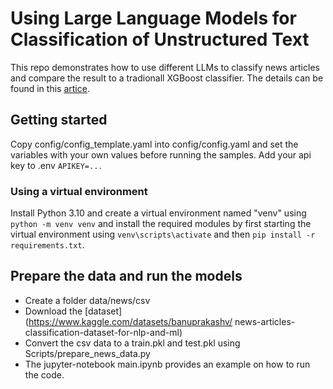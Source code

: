 # Using Large Language Models for Classification of Unstructured Text
This repo demonstrates how to use different LLMs to classify news articles and compare the result to a tradionall XGBoost classifier. The details can be found in this [artice](https://medium.com/).

## Getting started

Copy config/config_template.yaml into config/config.yaml and set the variables with your own values before running the samples.
Add your api key to .env `APIKEY=...`

### Using a virtual environment

Install Python 3.10 and create a virtual environment named "venv" using
`python -m venv venv`
and install the required modules by first starting the virtual environment using
`venv\scripts\activate`
and then
`pip install -r requirements.txt`.

## Prepare the data and run the models
* Create a folder data/news/csv
* Download the [dataset](https://www.kaggle.com/datasets/banuprakashv/
news-articles-classification-dataset-for-nlp-and-ml)
* Convert the csv data to a train.pkl and test.pkl using Scripts/prepare_news_data.py
* The jupyter-notebook main.ipynb provides an example on how to run the code.




